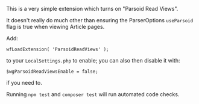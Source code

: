 This is a very simple extension which turns on "Parsoid Read Views".

It doesn't really do much other than ensuring the ParserOptions
`useParsoid` flag is true when viewing Article pages.

Add:
```
wfLoadExtension( 'ParsoidReadViews' );
```
to your `LocalSettings.php` to enable; you can also then disable it
with:
```
$wgParsoidReadViewsEnable = false;
```
if you need to.

Running `npm test` and `composer test` will run automated code checks.
